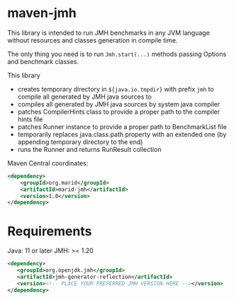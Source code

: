 maven-jmh
===

This library is intended to run JMH benchmarks in any JVM language without
resources and classes generation in compile time.

The only thing you need is to run ```Jmh.start(...)``` methods passing Options and benchmark classes.

This library

 * creates temporary directory in ```${java.io.tmpdir}``` with prefix ```jmh``` to
   compile all generated by JMH java sources to
 * compiles all generated by JMH java sources by system java compiler
 * patches CompilerHints class to provide a proper path to the compiler hints file
 * patches Runner instance to provide a proper path to BenchmarkList file
 * temporarily replaces java.class.path property with an extended one (by appending temporary directory
   to the end)
 * runs the Runner and returns RunResult collection
 
Maven Central coordinates:
```xml
<dependency>
    <groupId>org.marid</groupId>
    <artifactId>marid-jmh</artifactId>
    <version>1.0</version>
</dependency>
``` 

Requirements
===

Java: 11 or later
JMH: >= 1.20

```xml
<dependency>
   <groupId>org.openjdk.jmh</groupId>
   <artifactId>jmh-generator-reflection</artifactId>
   <version><!-- PLACE YOUR PREFERRED JMH VERSION HERE --></version>
</dependency>
```